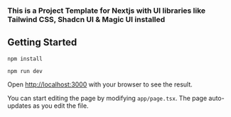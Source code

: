 ### This is a Project Template for Nextjs with UI libraries like Tailwind CSS, Shadcn UI & Magic UI installed

## Getting Started

```
npm install

npm run dev
```

Open [http://localhost:3000](http://localhost:3000) with your browser to see the result.

You can start editing the page by modifying `app/page.tsx`. The page auto-updates as you edit the file.
